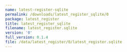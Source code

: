 ```yaml
---
name: latest-register-sqlite
permalink: /downloads/latest_register_sqlite/0
package: latest_register
title: latest_register_sqlite
filename: latest_register.sqlite
version: '0'
full_version: 0.1.4
file: /data/latest_register/0/latest_register.sqlite
---
```

